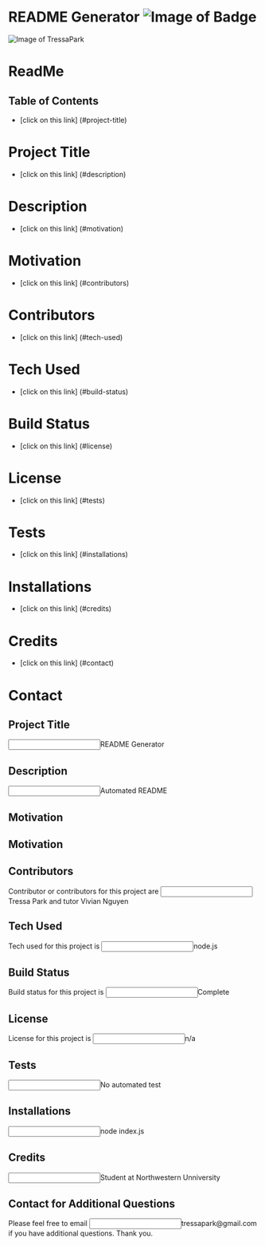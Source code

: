 
# README Generator ![Image of Badge](https://img.shields.io/badge/ReadMeGenrator-v1.0-green) 

![Image of TressaPark](https://avatars3.githubusercontent.com/u/60233280?v=4)


# ReadMe
## Table of Contents

* [click on this link] (#project-title)
# Project Title

* [click on this link] (#description)
# Description

* [click on this link] (#motivation)
# Motivation

* [click on this link] (#contributors)
# Contributors

* [click on this link] (#tech-used)
# Tech Used

* [click on this link] (#build-status)
# Build Status

* [click on this link] (#license)
# License

* [click on this link] (#tests)
# Tests

* [click on this link] (#installations)
# Installations

* [click on this link] (#credits)
# Credits

* [click on this link] (#contact)
# Contact


## Project Title
<p><input type="text" name="title" value="">README Generator</p>

## Description
<p><input type="text" name= "description" value="">Automated README</p>

## Motivation
<h2 id="motivation">Motivation</h2>

## Contributors
<p>Contributor or contributors for this project are <input type="text" name="contributors" value="">Tressa Park and tutor Vivian Nguyen</p>

## Tech Used
<p>Tech used for this project is <input type="text" name="tech" value="">node.js</p>

## Build Status
<p>Build status for this project is <input type="text" name="build" value="">Complete</p>

## License
<p>License for this project is <input type="text" name="license" value ="">n/a</p>

## Tests
<p><input type="text" name="tests" value="">No automated test</p>

## Installations
<p><input type="text" name="installations" value="">node index.js</p>

## Credits
<p><input type="text" name="credits" value="">Student at Northwestern Unniversity</p>

## Contact for Additional Questions
<p>Please feel free to email <input type="text" name="email" value="">tressapark@gmail.com if you have additional questions.  Thank you.</p>
